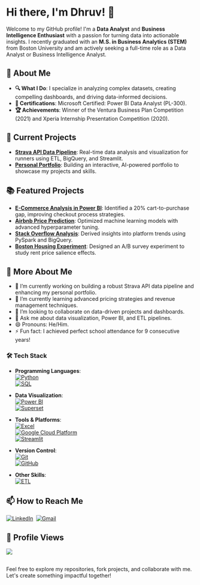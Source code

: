# Hi there, I'm Dhruv! 👋

Welcome to my GitHub profile! I'm a **Data Analyst** and **Business Intelligence Enthusiast** with a passion for turning data into actionable insights. I recently graduated with an **M.S. in Business Analytics (STEM)** from Boston University and am actively seeking a full-time role as a Data Analyst or Business Intelligence Analyst.

## 🌟 About Me
- **🔍 What I Do**: I specialize in analyzing complex datasets, creating compelling dashboards, and driving data-informed decisions.
- **🎯 Certifications**: Microsoft Certified: Power BI Data Analyst (PL-300).
- **🏆 Achievements**: Winner of the Ventura Business Plan Competition (2021) and Xperia Internship Presentation Competition (2020).

## 🚀 Current Projects
- **[Strava API Data Pipeline](https://github.com/dhruvds58/BA882-Strava-Team4)**: Real-time data analysis and visualization for runners using ETL, BigQuery, and Streamlit.
- **[Personal Portfolio](https://tinyurl.com/DhruvShahPortfolio)**: Building an interactive, AI-powered portfolio to showcase my projects and skills.

## 📚 Featured Projects
- **[E-Commerce Analysis in Power BI](https://github.com/dhruvds58/Power-BI-Dashboard-for-an-E-Commerce-Website)**: Identified a 20% cart-to-purchase gap, improving checkout process strategies.
- **[Airbnb Price Prediction](https://github.com/dhruvds58/Airbnb-Price-Prediction)**: Optimized machine learning models with advanced hyperparameter tuning.
- **[Stack Overflow Analysis](https://github.com/dhruvds58/Stack-Overflow-Platform-Analysis)**: Derived insights into platform trends using PySpark and BigQuery.
- **[Boston Housing Experiment](https://github.com/dhruvds58/boston-housing-experiment)**: Designed an A/B survey experiment to study rent price salience effects.

## 🌟 More About Me
- 🔭 I’m currently working on building a robust Strava API data pipeline and enhancing my personal portfolio.
- 🌱 I’m currently learning advanced pricing strategies and revenue management techniques.
- 👯 I’m looking to collaborate on data-driven projects and dashboards.
- 💬 Ask me about data visualization, Power BI, and ETL pipelines.
- 😄 Pronouns: He/Him.
- ⚡ Fun fact: I achieved perfect school attendance for 9 consecutive years!

### 🛠 Tech Stack

- **Programming Languages**:  
  [![Python](https://img.shields.io/badge/Python-3776AB?style=flat&logo=python&logoColor=white)](https://github.com/dhruvds58/Global-Gift-Giving-Behavior-Analysis)  
  [![SQL](https://img.shields.io/badge/SQL-336791?style=flat&logo=postgresql&logoColor=white)](https://github.com/dhruvds58/Steam-Library-Analysis)  

- **Data Visualization**:  
  [![Power BI](https://img.shields.io/badge/Power%20BI-F2C811?style=flat&logo=powerbi&logoColor=black)](https://github.com/dhruvds58/Power-BI-Dashboard-for-an-E-Commerce-Website)  
  [![Superset](https://img.shields.io/badge/Apache%20Superset-000000?style=flat&logo=apache-superset&logoColor=white)](https://github.com/dhruvds58/BA882-Strava-Team4)  

- **Tools & Platforms**:  
  [![Excel](https://img.shields.io/badge/Microsoft%20Excel-217346?style=flat&logo=microsoft-excel&logoColor=white)](https://github.com/dhruvds58/Compensation-Analysis-Excel)  
  [![Google Cloud Platform](https://img.shields.io/badge/Google%20Cloud%20Platform-4285F4?style=flat&logo=google-cloud&logoColor=white)](https://github.com/dhruvds58/BA882-Strava-Team4)  
  [![Streamlit](https://img.shields.io/badge/Streamlit-FF4B4B?style=flat&logo=streamlit&logoColor=white)](https://github.com/dhruvds58/Personal-Portfolio)  

- **Version Control**:  
  [![Git](https://img.shields.io/badge/Git-F05032?style=flat&logo=git&logoColor=white)](https://github.com/dhruvds58?tab=repositories)  
  [![GitHub](https://img.shields.io/badge/GitHub-181717?style=flat&logo=github&logoColor=white)](https://github.com/dhruvds58?tab=repositories)  

- **Other Skills**:  
  [![ETL](https://img.shields.io/badge/ETL-0A192F?style=flat&logo=apache&logoColor=white)](https://github.com/dhruvds58/BA882-Strava-Team4)  


## 📫 How to Reach Me
<a href="https://www.linkedin.com/in/dhruv-shah8/" target="_blank"><img alt="LinkedIn" src="https://img.shields.io/badge/LinkedIn-0A66C2?style=flat&logo=linkedin&logoColor=white"/></a>&nbsp;
<a href="mailto:dhruvds@bu.edu" target="_blank"><img alt="Gmail" src="https://img.shields.io/badge/Gmail-D14836?style=flat&logo=gmail&logoColor=white"/></a>&nbsp;

## 👀 Profile Views
<img src="https://profile-counter.glitch.me/dhruvds58/count.svg" />


##
Feel free to explore my repositories, fork projects, and collaborate with me. Let's create something impactful together!


